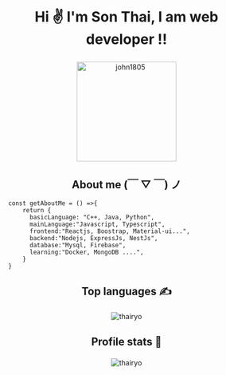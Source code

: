 # <h1 align="center">Hi &#9996; I'm Son Thai, I am web developer !!</p>

<p align="center">
	<a href="https://github.com/sinhngocdo">
	<img src="https://avatars.githubusercontent.com/sinhngocdo" width = "200" alt="john1805">
	</a>
</p>

<h2 align="center">About me (￣ ▽ ￣) ノ</h2>

```JS
  const getAboutMe = () =>{
      return {
        basicLanguage: "C++, Java, Python",
        mainLanguage:"Javascript, Typescript",
        frontend:"Reactjs, Boostrap, Material-ui...",
        backend:"Nodejs, ExpressJs, NestJs",
        database:"Mysql, Firebase",
        learning:"Docker, MongoDB ....",
      }
  }
```

<!-- ## <p align="center">AlexRyoB#2270</p>-->


## <p align="center">Top languages &#9997;</p>

<p align="center"><img src="https://github-readme-stats.vercel.app/api/top-langs?username=sinhngocdo&show_icons=true&locale=en&theme=dark&layout=compact" alt="thairyo" /></p>

## <p align="center">Profile stats :musical_keyboard:</p>

<p align="center"><img src="https://github-readme-stats.vercel.app/api?username=sinhngocdo&show_icons=true&locale=en&theme=dark" alt="thairyo" /></p>
